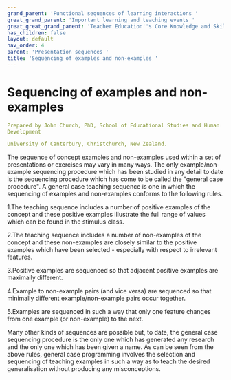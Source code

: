 ```yaml
---
grand_parent: 'Functional sequences of learning interactions '
great_grand_parent: 'Important learning and teaching events '
great_great_grand_parent: 'Teacher Education''s Core Knowledge and Skills.'
has_children: false
layout: default
nav_order: 4
parent: 'Presentation sequences '
title: 'Sequencing of examples and non-examples '
---
```

# Sequencing of examples and non-examples


```yaml
Prepared by John Church, PhD, School of Educational Studies and Human
Development

University of Canterbury, Christchurch, New Zealand.
```


The sequence of concept examples and non-examples used within a set of
presentations or exercises may vary in many ways. The only
example/non-example sequencing procedure which has been studied in any
detail to date is the sequencing procedure which has come to be called
the "general case procedure". A general case teaching sequence is one in
which the sequencing of examples and non-examples conforms to the
following rules.

1.The teaching sequence includes a number of positive examples of the
concept and these positive examples illustrate the full range of values
which can be found in the stimulus class.

2.The teaching sequence includes a number of non-examples of the concept
and these non-examples are closely similar to the positive examples
which have been selected - especially with respect to irrelevant
features.

3.Positive examples are sequenced so that adjacent positive examples are
maximally different.

4.Example to non-example pairs (and vice versa) are sequenced so that
minimally different example/non-example pairs occur together.

5.Examples are sequenced in such a way that only one feature changes
from one example (or non-example) to the next.

Many other kinds of sequences are possible but, to date, the general
case sequencing procedure is the only one which has generated any
research and the only one which has been given a name. As can be seen
from the above rules, general case programming involves the selection
and sequencing of teaching examples in such a way as to teach the
desired generalisation without producing any misconceptions.
